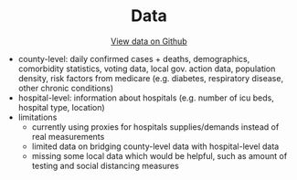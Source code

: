 <h1 align="center">Data</h1>

<div align="center"> <a type="button" class="btn btn-primary" style="margin-bottom: 30px;" href="https://github.com/Yu-Group/covid19-severity-prediction/blob/master/data/readme.md">View data on Github</a> </div>

- county-level: daily confirmed cases + deaths, demographics, comorbidity statistics, voting data, local gov. action data, population density, risk factors from medicare (e.g. diabetes, respiratory disease, other chronic conditions)
- hospital-level: information about hospitals (e.g. number of icu beds, hospital type, location)    
- limitations
    - currently using proxies for hospitals supplies/demands instead of real measurements
    - limited data on bridging county-level data with hospital-level data
    - missing some local data which would be helpful, such as amount of testing and social distancing measures   
    
    